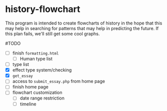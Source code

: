 history-flowchart
=================
This program is intended to create flowcharts of history in the hope that this may help in searching for patterns that may help in predicting the future. If this plan fails, we'll still get some cool graphs.

#TODO
- [ ] finish `formatting.html`
  - [ ] Human type list
- [ ] type list
- [x] effect type system/checking
- [x] `get_essay`
- [ ] access to `submit_essay.php` from home page
- [ ] finish home page
- [ ] flowchart customization
  - [ ] date range restriction
  - [ ] timeline
